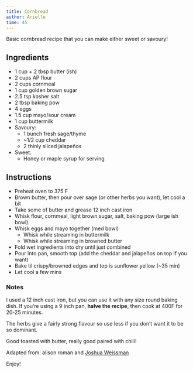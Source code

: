 ```yaml
---
title: Cornbread
author: Arielle
time: 45 
---
```


<!-- description -->

Basic cornbread recipe that you can make either sweet or savoury!

<section markdown="1">

## Ingredients
<!-- list the ingredients below -->

- 1 cup + 2 tbsp butter (ish)
- 2 cups AP flour
- 2 cups cornmeal
- 1 cup golden brown sugar
- 2.5 tsp kosher salt
- 2 tbsp baking pow
- 4 eggs
- 1.5 cup mayo/sour cream
- 1 cup buttermilk
- Savoury:
  - 1 bunch fresh sage/thyme
  - ~1/2 cup cheddar 
  - 2 thinly sliced jalapeños 
- Sweet: 
  - Honey or maple syrup for serving

</section>

## Instructions

<!-- list the steps below -->

- Preheat oven to 375 F
- Brown butter, then pour over sage (or other herbs you want), let cool a bit
- Take some of butter and grease 12 inch cast iron
- Whisk flour, cornmeal, light brown sugar, salt, baking pow (large ish bowl)
- Whisk eggs and mayo together (med bowl) 
  - Whisk while streaming in buttermilk 
  - Whisk while streaming in browned butter 
- Fold wet ingredients into dry until just combined
- Pour into pan, smooth top (add the cheddar and jalapeños on top if you want)
- Bake til crispy/browned edges and top is sunflower yellow (~35 min)
- Let cool a few mins 

### Notes
<!-- write any loose notes below -->

I used a 12 inch cast iron, but you can use it with any size round baking dish. If you’re using a 9 inch pan, **halve the recipe**, then cook at 400F for 20-25 minutes.

The herbs give a fairly strong flavour so use less if you don’t want it to be so dominant. 

Good toasted with butter, really good paired with chili!

Adapted from: alison roman and [Joshua Weissman](https://www.youtube.com/watch?v=et5OlhhD2Bo&t=166s)

Enjoy!